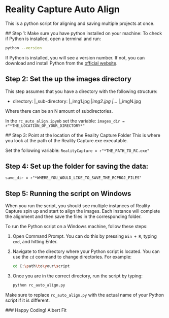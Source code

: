# Reality Capture Auto Align

This is a python script for aligning and saving multiple projects at once.

## Step 1: Make sure you have python installed on your machine:
To check if Python is installed, open a terminal and run:

```sh
python --version
```

If Python is installed, you will see a version number. If not, you can download and install Python from the [official website](https://www.python.org/downloads/).

## Step 2: Set the up the images directory
This step assumes that you have a directory with the following structure:
- directory:
  |_sub-directory:
    |_img1.jpg
    |_img2.jpg
    |_...
    |_imgN.jpg

Where there can be an N amount of subdirectories. 

In the `rc_auto_align.ipynb` set the variable:
`images_dir = r"*THE_LOCATION_OF_YOUR_DIRECTORY*"`

## Step 3: Point at the location of the Reality Capture Folder
This is where you look at the path of the Reality Capture.exe executable.

Set the following variable:
`RealityCapture = r"*THE_PATH_TO_RC.exe"`

## Step 4: Set up the folder for saving the data:
`save_dir = r"*WHERE_YOU_WOULD_LIKE_TO_SAVE_THE_RCPROJ_FILES"`

## Step 5: Running the script on Windows
When you run the script, you should see multiple instances of Reality Capture spin up and start to align the images. Each instance will complete the alignment and then save the files in the corresponding folder.

To run the Python script on a Windows machine, follow these steps:

1. Open Command Prompt. You can do this by pressing `Win + R`, typing `cmd`, and hitting Enter.
2. Navigate to the directory where your Python script is located. You can use the `cd` command to change directories. For example:
   
   ```sh
   cd C:\path\to\your\script
   ```

3. Once you are in the correct directory, run the script by typing:

   ```sh
   python rc_auto_align.py
   ```

Make sure to replace `rc_auto_align.py` with the actual name of your Python script if it is different.


### Happy Coding! Albert Fit